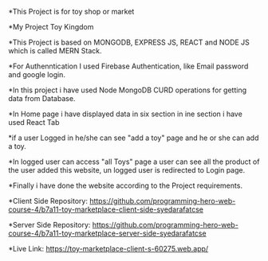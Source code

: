 *This Project is for toy shop or market

*My Project Toy Kingdom 

*This Project is based on MONGODB, EXPRESS JS, REACT and NODE JS which is called MERN Stack.

*For Authenntication I used Firebase Authentication, like Email password and google login.

*In this project i have used Node MongoDB CURD operations for getting data from Database.

*In Home page i have displayed data in six section in ine section i have used React Tab

*if a user Logged in he/she can see "add a toy" page and he or she can add a toy.

*In logged user can access "all Toys" page a user can see all the product of the user added this website, un logged user 
is redirected to Login page.

*Finally i have done the website according to the Project requirements.



*Client Side Repository: https://github.com/programming-hero-web-course-4/b7a11-toy-marketplace-client-side-syedarafatcse

*Server Side Repository: https://github.com/programming-hero-web-course-4/b7a11-toy-marketplace-server-side-syedarafatcse

*Live Link: https://toy-marketplace-client-s-60275.web.app/